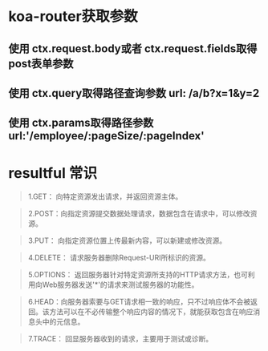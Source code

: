 
# koa-router获取参数
 
## 使用 ctx.request.body或者 ctx.request.fields取得post表单参数 
## 使用 ctx.query取得路径查询参数    url:  /a/b?x=1&y=2
## 使用 ctx.params取得路径参数       url:'/employee/:pageSize/:pageIndex'

# resultful 常识
>1.GET： 向特定资源发出请求，并返回资源主体。

>2.POST：向指定资源提交数据处理请求，数据包含在请求中，可以修改资源。 

>3.PUT： 向指定资源位置上传最新内容，可以新建或修改资源。

>4.DELETE： 请求服务器删除Request-URI所标识的资源。

>5.OPTIONS： 返回服务器针对特定资源所支持的HTTP请求方法，也可利用向Web服务器发送'*'的请求来测试服务器的功能性。

>6.HEAD：向服务器索要与GET请求相一致的响应，只不过响应体不会被返回。该方法可以在不必传输整个响应内容的情况下，就能获取包含在响应消息头中的元信息。

>7.TRACE： 回显服务器收到的请求，主要用于测试或诊断。